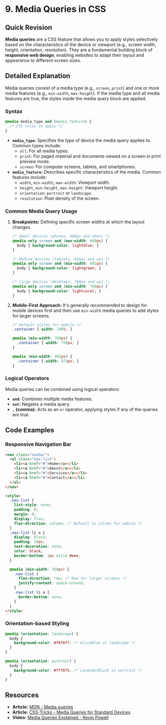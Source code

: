 
# 9. Media Queries in CSS

## Quick Revision

**Media queries** are a CSS feature that allows you to apply styles selectively based on the characteristics of the device or viewport (e.g., screen width, height, orientation, resolution). They are a fundamental building block of **responsive web design**, enabling websites to adapt their layout and appearance to different screen sizes.

## Detailed Explanation

Media queries consist of a media type (e.g., `screen`, `print`) and one or more media features (e.g., `min-width`, `max-height`). If the media type and all media features are true, the styles inside the media query block are applied.

### Syntax

```css
@media media_type and (media_feature) {
  /* CSS rules to apply */
}
```

*   **`media_type`:** Specifies the type of device the media query applies to. Common types include:
    *   `all`: For all media types.
    *   `print`: For paged material and documents viewed on a screen in print preview mode.
    *   `screen`: For computer screens, tablets, and smartphones.
*   **`media_feature`:** Describes specific characteristics of the media. Common features include:
    *   `width`, `min-width`, `max-width`: Viewport width.
    *   `height`, `min-height`, `max-height`: Viewport height.
    *   `orientation`: `portrait` or `landscape`.
    *   `resolution`: Pixel density of the screen.

### Common Media Query Usage

1.  **Breakpoints:** Defining specific screen widths at which the layout changes.

    ```css
    /* Small devices (phones, 600px and down) */
    @media only screen and (max-width: 600px) {
      body { background-color: lightblue; }
    }

    /* Medium devices (tablets, 601px and up) */
    @media only screen and (min-width: 601px) {
      body { background-color: lightgreen; }
    }

    /* Large devices (desktops, 768px and up) */
    @media only screen and (min-width: 768px) {
      body { background-color: lightcoral; }
    }
    ```

2.  **Mobile-First Approach:** It's generally recommended to design for mobile devices first and then use `min-width` media queries to add styles for larger screens.

    ```css
    /* Default styles for mobile */
    .container { width: 100%; }

    @media (min-width: 768px) {
      .container { width: 750px; }
    }

    @media (min-width: 992px) {
      .container { width: 970px; }
    }
    ```

### Logical Operators

Media queries can be combined using logical operators:

*   **`and`:** Combines multiple media features.
*   **`not`:** Negates a media query.
*   **`,` (comma):** Acts as an `or` operator, applying styles if any of the queries are true.

## Code Examples

### Responsive Navigation Bar

```html
<nav class="navbar">
  <ul class="nav-list">
    <li><a href="#">Home</a></li>
    <li><a href="#">About</a></li>
    <li><a href="#">Services</a></li>
    <li><a href="#">Contact</a></li>
  </ul>
</nav>

<style>
  .nav-list {
    list-style: none;
    padding: 0;
    margin: 0;
    display: flex;
    flex-direction: column; /* Default to column for mobile */
  }
  .nav-list li a {
    display: block;
    padding: 10px;
    text-decoration: none;
    color: black;
    border-bottom: 1px solid #eee;
  }

  @media (min-width: 768px) {
    .nav-list {
      flex-direction: row; /* Row for larger screens */
      justify-content: space-around;
    }
    .nav-list li a {
      border-bottom: none;
    }
  }
</style>
```

### Orientation-based Styling

```css
@media (orientation: landscape) {
  body {
    background-color: #f0f8ff; /* AliceBlue in landscape */
  }
}

@media (orientation: portrait) {
  body {
    background-color: #fff0f5; /* LavenderBlush in portrait */
  }
}
```

## Resources

*   **Article:** [MDN - Media queries](https://developer.mozilla.org/en-US/docs/Web/CSS/Media_Queries)
*   **Article:** [CSS-Tricks - Media Queries for Standard Devices](https://css-tricks.com/snippets/css/media-queries-for-standard-devices/)
*   **Video:** [Media Queries Explained - Kevin Powell](https://www.youtube.com/watch?v=static-relative-absolute-fixed-sticky)
